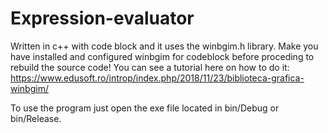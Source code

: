 # Expression-evaluator
 Written in c++ with code block and it uses the winbgim.h library. Make you have installed and configured winbgim for codeblock before proceding to rebuild the source code! You can see a tutorial here on how to do it: https://www.edusoft.ro/introp/index.php/2018/11/23/biblioteca-grafica-winbgim/

To use the program just open the exe file located in bin/Debug or bin/Release.
